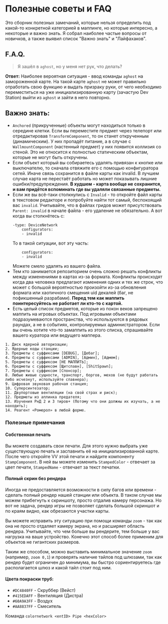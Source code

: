 # Полезные советы и FAQ

Это сборник полезных замечаний, которые нельзя определить под какой-то конкретной категорией в маппинге, но которые интересно, а некоторые и важно знать. Я собрал наиболее частые вопросы от новичков, а также выявил список "Важно знать" и "Лайфахаков".
## F.A.Q.

> Я зашёл в `aghost`, но у меня нет рук, что делать? 

**Ответ:** Наиболее вероятная ситуация - ввод команды `aghost` на замороженной карте. На такой карте `aghost` не может правильно отработать свою функцию и выдать призраку руки, от чего необходимо переместиться на уже инициализированную карту (зачастую Dev Station) выйти из `aghost` и зайти в него повторно. 
## Важно знать:
* `Anchored` (прикрученные) объекты могут находиться только в середине клетки. Если вы переместите предмет через телепорт или отредактировав `TransformComponent`, то он станет открученным (динамическим). У них пропадёт питание, а в случае с `WallmountComponent` (настенный предмет) у них появится коллизия со стеной. Это не относится к полностью статическим объектам, которые не могут быть откручены.
* Если объект который вы собираетесь удалять привязан к кнопке или выключателю, то сначала отвяжите его с помощью конфигуратора сетей. Иначе связь сохранится в файле карты как invalid. В лучшем случае карта не перестаёт работать но может показывать лишние ошибки/предупреждения. **В худшем - карта вообще не сохранится, и вам придётся вспоминать где вы удаляли связанные предметы.**
* Если же вы всё-таки столкнулись с `Invalid` - то откройте файл карты в текстовом редакторе и попробуйте найти тот самый, беспокоящий вас `invalid`. Учитывайте, что в файлах гридов может присутствовать `Parent: invalid` в начале файла - его удаление не обязательно. А вот когда вы столкнётесь с:
  ```
  -type: DeviceNetwork
	  configurators:
	  - invalid
  ```
  То в такой ситуации, вот эту часть:
  ```
	  configurators:
	  - invalid
	```
	Можете смело удалять из вашего файла.
* Тем кто занимается репозиторием очень сложно решать конфликты между изменениями в картах из-за формата. Конфликты происходят когда два человека предлагают изменения одних и тех же строк, что может с большой вероятностью произойти из-за обновления формата или хаотичного смещения uid декалей (баг, не пофикшенный разрабами). **Перед тем как маппить поинтересуйтесь не работает ли кто-то с картой.**
* Есть целый список предметов, которые из покон веков запрещено маппить на игровых объектах. Под игровыми объектами подразумеваются пространства, что используются в рядовых раундах, а не в событиях, контролируемых администратором. Если вы очень хотите что-то замаппить из этого списка, спрашивайте вашего куратора или ведущего маппера.
```
1. Диск ядерной авторизации;
2. Ядерные коды станции;
3. Предметы с суффиксами [DEBUG], [Дебаг];
4. Предметы с суффиксами [ADMIN], [Админ], [Адмем];
5. Предметы с суффиксом [НЕ МАППИТЬ];
6. Предметы с суффиксом [Щитспавн], [ShitSpawn];
7. Предметы с суффиксом [Спонсор];
8. Любые живые сущности, транспорт, боргов, мехов (не будут работать либо исчезнут, используйте спавнера);
9. Цифровая звуковая рабочая станция;
10. Суперсинтезатор;
11. Двупортовые вентиляции (на свой страх и риск);
12. Предметы из аплинка предателя;
13. Изучения РнД 2 и 3 тиров+ (Потому что они должны их изучать, а не находить);
14. Реагент «Ромерол» в любой форме.
```

### Полезные примечания
#### Собственная печать
Вы можете создавать свои печати. Для этого нужно выбрать уже существующую печать и заспавнить её на инициализированной карте. После чего откройте VV этой печати и найдите компоненту `StampComponent`. В ней вы можете изменить `StampedColor` - отвечает за цвет печати, `StampedName` - отвечает за текст печатки.

#### Полный скрин без рендера
Иногда не предоставляется возможности в силу багов или времени - сделать полный рендер нашей станции или объекта. В таком случае мы можем прибегнуть к скриншоту, просто отдалив камеру персонажа. Но вот не задача, рендер игры не позволяет сделать большой скриншот и по краям видно, как обрезаются участки карты.

Вы можете исправить эту ситуацию при помощи команды `zoom` - так как она не просто отдаляет камеру экрана, но и расширяет область рендера. Учитывайте, что чем больше вы рендерите, тем больше у вас нагрузка на ваше устройство. Конечно этот способ более применим для объектов не гигантских размеров. 

Таким же способом, можно выставить минимальное значение `zoom` (например, `zoom 0,1`) и проверять наличие тайлов под шлюзами, так как рендер будет ограничен до минимума, вы быстро сориентируетесь где располагается шлюз и какой тайл стоит под ним.

#### Цвета покраски труб:

- `#DC4840FF` - Скруббер (Вейст)
- `#415EDAFF` - Вентиляция (Дистра)
- `#60A9A3FF` - Воздух 
- `#AA8837FF` - Смеситель 

Команда `colornetwork <entID> Pipe <hexColor>`
